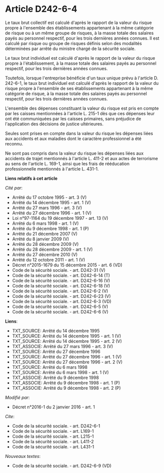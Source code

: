 # Article D242-6-4

Le taux brut collectif est calculé d'après le rapport de la valeur du risque propre à l'ensemble des établissements
appartenant à la même catégorie de risque ou à un même groupe de risques, à la masse totale des salaires payés au personnel
respectif, pour les trois dernières années connues. Il est calculé par risque ou groupe de risques définis selon des
modalités déterminées par arrêté du ministre chargé de la sécurité sociale. 

Le taux brut individuel est calculé d'après le rapport de la valeur du risque propre à l'établissement, à la masse totale des
salaires payés au personnel respectif, pour les trois dernières années connues. 

Toutefois, lorsque l'entreprise bénéficie d'un taux unique prévu à l'article D. 242-6-1, le taux brut individuel est calculé
d'après le rapport de la valeur du risque propre à l'ensemble de ses établissements appartenant à la même catégorie de
risque, à la masse totale des salaires payés au personnel respectif, pour les trois dernières années connues. 

L'ensemble des dépenses constituant la valeur du risque est pris en compte par les caisses mentionnées à l'article L. 215-1
dès que ces dépenses leur ont été communiquées par les caisses primaires, sans préjudice de l'application des décisions de
justice ultérieures. 

Seules sont prises en compte dans la valeur du risque les dépenses liées aux accidents et aux maladies dont le caractère
professionnel a été reconnu. 

Ne sont pas compris dans la valeur du risque les dépenses liées aux accidents de trajet mentionnés à l'article L. 411-2 et
aux actes de terrorisme au sens de l'article L. 169-1, ainsi que les frais de rééducation professionnelle mentionnés à
l'article L. 431-1.

**Liens relatifs à cet article**

_Cité par_:

  - Arrêté du 17 octobre 1995 - art. 3 (V)
  - Arrêté du 14 décembre 1995 - art. 1 (V)
  - Arrêté du 27 mars 1996 - art. 3 (V)
  - Arrêté du 27 décembre 1996 - art. 1 (V)
  - Loi n°97-1164 du 19 décembre 1997 - art. 13 (V)
  - Arrêté du 6 mars 1998 - art. 1 (V)
  - Arrêté du 9 décembre 1998 - art. 1 (P)
  - Arrêté du 21 décembre 2007 (V)
  - Arrêté du 8 janvier 2009 (V)
  - Arrêté du 28 décembre 2009 (V)
  - Arrêté du 28 décembre 2009 - art. 1 (V)
  - Arrêté du 27 décembre 2010 (V)
  - Arrêté du 12 octobre 2011 - art. 1 (V)
  - Décret n°2015-1679 du 15 décembre 2015 - art. 6 (VD)
  - Code de la sécurité sociale. - art. D242-31 (V)
  - Code de la sécurité sociale. - art. D242-6-14 (T)
  - Code de la sécurité sociale. - art. D242-6-16 (V)
  - Code de la sécurité sociale. - art. D242-6-18 (V)
  - Code de la sécurité sociale. - art. D242-6-2 (V)
  - Code de la sécurité sociale. - art. D242-6-23 (V)
  - Code de la sécurité sociale. - art. D242-6-3 (VD)
  - Code de la sécurité sociale. - art. D242-6-5 (V)
  - Code de la sécurité sociale. - art. D242-6-6 (V)

**Liens**:

  - TXT_SOURCE: Arrêté du 14 décembre 1995
  - TXT_SOURCE: Arrêté du 14 décembre 1995 - art. 1 (V)
  - TXT_SOURCE: Arrêté du 14 décembre 1995 - art. 2 (V)
  - TXT_ASSOCIE: Arrêté du 27 mars 1996 - art. 3 (V)
  - TXT_SOURCE: Arrêté du 27 décembre 1996
  - TXT_SOURCE: Arrêté du 27 décembre 1996 - art. 1 (V)
  - TXT_SOURCE: Arrêté du 27 décembre 1996 - art. 2 (V)
  - TXT_SOURCE: Arrêté du 6 mars 1998
  - TXT_SOURCE: Arrêté du 6 mars 1998 - art. 1 (V)
  - TXT_ASSOCIE: Arrêté du 9 décembre 1998
  - TXT_ASSOCIE: Arrêté du 9 décembre 1998 - art. 1 (P)
  - TXT_ASSOCIE: Arrêté du 9 décembre 1998 - art. 2 (P)

_Modifié par_:

  - Décret n°2016-1 du 2 janvier 2016 - art. 1

_Cite_:

  - Code de la sécurité sociale. - art. D242-6-1
  - Code de la sécurité sociale. - art. L169-1
  - Code de la sécurité sociale. - art. L215-1
  - Code de la sécurité sociale. - art. L411-2
  - Code de la sécurité sociale. - art. L431-1

_Nouveaux textes_:

  - Code de la sécurité sociale. - art. D242-6-9 (VD)

